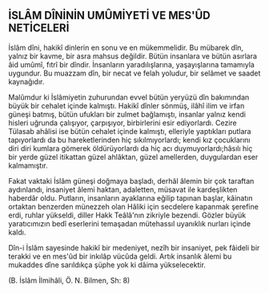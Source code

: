 ## İSLÂM DÎNİNİN UMÛMİYETİ VE MES'ÛD NETİCELERİ

İslâm dîni, hakikî dinlerin en sonu ve en mükemmeli­dir. Bu mübarek dîn, yalnız bir kavme, bir asra mahsus değildir. Bütün insanlara ve bütün asırlara âid umûmî, fıtrî bir dîndir. İnsanların yaradılışlarına, yaşayışlarına tamamıyla uygundur. Bu muazzam dîn, bir necat ve felah yolu­dur, bir selâmet ve saadet kaynağıdır.

Malûmdur ki İslâmiyetin zuhurundan evvel bütün yer­yüzü dîn bakımından büyük bir cehalet içinde kalmıştı. Hakikî dînler sönmüş, ilâhî ilim ve irfan güneşi batmış, bütün ufukları bir zulmet bağlamıştı, insanlar yalnız kendi hisleri uğrunda çalışıyor, çarpışıyor, birbirlerini esir edi­yorlardı. Cezire Tülasab ahâlisi ise bütün cehalet içinde kalmıştı, elleriyle yaptıkları putlara tapıyorlardı da bu ha­reketlerinden hiç sıkılmıyorlardı; kendi kız çocuklarını di­ri diri kumlara gömerek öldürüyorlardı da hiç acı duymu­yorlardı;hâsılı hiç bir yerde güzel itikattan güzel ahlâktan, güzel amellerden, duygulardan eser kalmamıştır.

Fakat vaktaki İslâm güneşi doğmaya başladı, derhâl âlemin bir çok taraftan aydınlandı, insaniyet âlemi haktan, adaletten, müsavat ile kardeşlikten haberdâr oldu. Putla­rın, insanların ayaklarına eğilip tapınan başlar, kâinatın ortaktan benzerden münezzeh olan Hâliki için secdelere kapanmak şerefine erdi, ruhlar yükseldi, diller Hakk Teâlâ'nın zikriyle bezendi. Gözler büyük yaratıcımızın bedî eserlerini temaşadan mütehassıl uyanıklık nurları içinde kaldı.

Dîn-i İslâm sayesinde hakikî bir medeniyet, nezîh bir insaniyet, pek fâideli bir terakki ve en mes'ûd bir inkılâp vücûda geldi. Artık insanlık âlemi bu mukaddes dîne sa­rıldıkça şüphe yok ki dâima yükselecektir.

(B. İslâm İlmihâli, Ö. N. Bilmen, Sh: 8)
